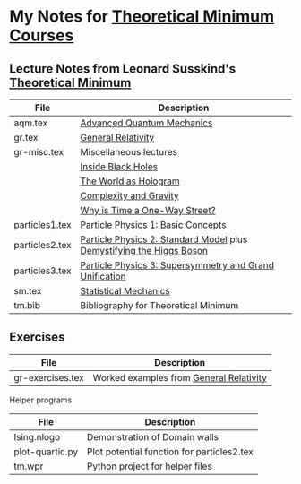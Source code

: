 # My Notes for [Theoretical Minimum Courses](http://theoreticalminimum.com/)

## Lecture Notes from Leonard Susskind's [Theoretical Minimum](http://theoreticalminimum.com/home)

File|Description
----------------|-------------------------------------------------------------
|aqm.tex|[Advanced Quantum Mechanics](http://theoreticalminimum.com/courses/advanced-quantum-mechanics/2013/fall)
|gr.tex|[General Relativity](http://theoreticalminimum.com/courses/general-relativity/2012/fall)|
|gr-misc.tex|Miscellaneous lectures|
||[Inside Black Holes](https://www.youtube.com/watch?v=yMRYZMv0jRE)|
||[The World as Hologram](https://www.youtube.com/watch?v=2DIl3Hfh9tY)|
||[Complexity and Gravity](https://youtu.be/6OXdhV5BOcY?t=797)|
||[Why is Time a One-Way Street?](https://www.youtube.com/watch?v=jhnKBKZvb_U)|
|particles1.tex|[Particle Physics 1: Basic Concepts](http://theoreticalminimum.com/courses/particle-physics-1-basic-concepts/2009/fall)|
|particles2.tex|[Particle Physics 2: Standard Model](http://theoreticalminimum.com/courses/particle-physics-2-standard-model/2010/winter) plus [Demystifying the Higgs Boson](http://theoreticalminimum.com/courses/higgs-boson/2012/summer/lecture-1)|
|particles3.tex|[Particle Physics 3: Supersymmetry and Grand Unification](http://theoreticalminimum.com/courses/particle-physics-3-supersymmetry-and-grand-unification/2010/spring/lecture-1)|
|sm.tex|[Statistical Mechanics](http://theoreticalminimum.com/courses/statistical-mechanics/2013/spring)
|tm.bib|Bibliography for Theoretical Minimum

## Exercises 
File|Description
----------------|-------------------------------------------------------------
|gr-exercises.tex|Worked examples from [General Relativity](http://theoreticalminimum.com/courses/general-relativity/2012/fall)|

Helper programs

File|Description
----------------|-------------------------------------------------------------
|Ising.nlogo| Demonstration of Domain walls|
|plot-quartic.py|Plot potential function for particles2.tex
|tm.wpr|Python project for helper files
